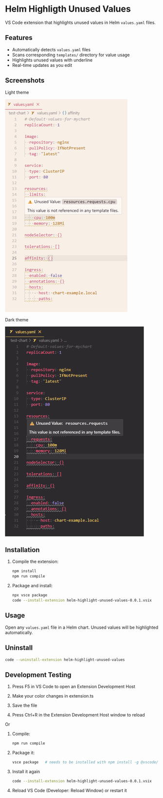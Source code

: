 # Helm Highligth Unused Values
 
VS Code extension that highlights unused values in Helm `values.yaml` files.
 
## Features
 
- Automatically detects `values.yaml` files
- Scans corresponding `templates/` directory for value usage
- Highlights unused values with underline
- Real-time updates as you edit
 
 
## Screenshots
 
Light theme

![Light theme screenshot](docs/images/img-light.png)

Dark theme

![Dark theme screenshot](docs/images/img-dark.png)
 
 
## Installation
 
1. Compile the extension:
   ```bash
   npm install
   npm run compile
   ```
 
2. Package and install:
   ```bash
   npx vsce package
   code --install-extension helm-highlight-unused-values-0.0.1.vsix
   ```
 
## Usage
 
Open any `values.yaml` file in a Helm chart. Unused values will be highlighted automatically.
 
## Uninstall
 
   ```bash
   code --uninstall-extension helm-highlight-unused-values
   ```
 
## Development Testing
 
1. Press F5 in VS Code to open an Extension Development Host
 
2. Make your color changes in extension.ts
 
3. Save the file
 
4. Press Ctrl+R in the Extension Development Host window to reload
 
Or
 
1. Compile:
 
   ```bash
   npm run compile
   ```
 
2. Package it:
 
   ```bash
   vsce package   # needs to be installed with npm install -g @vscode/vsce
   ```
 
3. Install it again
 
   ```bash
   code --install-extension helm-highlight-unused-values-0.0.1.vsix
   ```
 
4. Reload VS Code (Developer: Reload Window) or restart it
